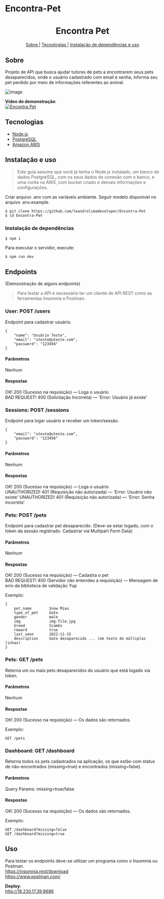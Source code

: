 # Encontra-Pet

<h1 align="center">Encontra Pet</h1>
<p align="center">
    <a href="#sobre">Sobre |</a>
    <a href="#tecnologias">Tecnologias |</a>
    <a href="#instalação">Instalação de dependências e uso</a>
</p>

## Sobre
Projeto de API que busca ajudar tutores de pets a encontrarem seus pets desaparecidos, onde o usuário cadastrado com email e senha, informa seu pet perdido por meio de informações referentes ao animal.

![image](https://user-images.githubusercontent.com/76854209/206924695-70b03c16-1f3d-4f21-b5e0-d74f645e8a74.png)

**Vídeo de demonstração**:<br>
[![Encontra Pet](https://img.youtube.com/vi/45p6H8p8Qyw/0.jpg)](https://www.youtube.com/watch?v=45p6H8p8Qyw "Asssistir no YouTube")

## Tecnologias
<ul>
    <li><a href="https://nodejs.org/" alt="Node.js">Node.js</a></li>
    <li><a href="https://www.postgresql.org/" alt="PostgreSQL">PostgreSQL</a></li>
    <li><a href="https://aws.amazon.com/" alt="Amazon AWS">Amazon AWS</a></li>
</ul>

## Instalação e uso 
> Este guia assume que você já tenha o Node.js instalado, um banco de dados PostgreSQL, com os seus dados de conexão com o banco, e uma conta na AWS, com bucket criado e demais informações e configurações.

Criar arquivo .env com as variáveis ambiente. Seguir modelo disponível no arquivo .env.example.

```bash
$ git clone https://github.com/leandrolimadeveloper/Encontra-Pet
$ cd Encontra-Pet
```

### Instalação de dependências
```bash
$ npm i
```

Para executar o servidor, execute:
```
$ npm run dev
```

## Endpoints 
(Demonstração de alguns endpoints)
> Para testar a API é necessário ter um cliente de API REST como as ferramentas Insomnia e Postman. 

### User: POST /users 
Endpoint para cadastrar usuário.

```
{
    "name": "Usuário Teste",
    "email": "uteste@uteste.com",
    "password": "123456"
}
```

#### Parâmetros
Nenhum

#### Respostas 
OK! 200 (Sucesso na requisição) — Loga o usuário<br>
BAD REQUEST! 400 (Solicitação Incorreta) — 'Error: Usuário já existe'

### Sessions: POST /sessions
Endpoint para logar usuário e receber um token/sessão.

```
{
	"email": "uteste@uteste.com",
	"password": "123456"
}
```

#### Parâmetros
Nenhum

#### Respostas 
OK! 200 (Sucesso na requisição) — Loga o usuário<br>
UNAUTHORIZED! 401 (Requisição não autorizada) — 'Error: Usuário não existe'
UNAUTHORIZED! 401 (Requisição não autorizada) — 'Error: Senha incorreta'

### Pets: POST /pets
Endpoint para cadastrar pet desaparecido. 
(Deve-se estar logado, com o token da sessão registrado. Cadastrar via Multipart Form Data)

#### Parâmetros
Nenhum

#### Respostas 
OK! 200 (Sucesso na requisição) — Cadastra o pet<br>
BAD REQUEST! 400 (Servidor não entendeu a requisição) — Mensagem de erro da biblioteca de validação Yup

Exemplo:

``` 
{
    pet_name        Snow Miau
    type_of_pet     Gato
    gender          male
    img             img-file.jpg
    breed           Siamês
    reward          true
    last_seen       2022-11-15
    description     Gato desaparecido ... (em texto de múltiplas linhas)
}
```

### Pets: GET /pets
Retorna um ou mais pets desaparecidos do usuário que está logado via token. 

#### Parâmetros
Nenhum

#### Respostas 
OK! 200 (Sucesso na requisição) — Os dados são retornados.

Exemplo:
``` 
GET /pets
```

### Dashboard: GET /dashboard
Retorna todos os pets cadastrados na aplicação, os que estão com status de não-encontrados (missing=true) e encontrados (missing=false). 

#### Parâmetros
Query Params: missing=true/false

#### Respostas 
OK! 200 (Sucesso na requisição) — Os dados são retornados.

Exemplo:
``` 
GET /dashboard?missing=false
GET /dashboard?missing=true
```

## Uso
Para testar os endpoints deve-se utilizar um programa como o Insomnia ou Postman.</br>
https://insomnia.rest/download</br>
https://www.postman.com/

**Deploy**:<br>
http://18.230.17.39:8686
